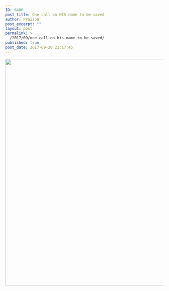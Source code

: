 ```yaml
---
ID: 6400
post_title: One call on HIS name to be saved
author: Praison
post_excerpt: ""
layout: post
permalink: >
  /2017/09/one-call-on-his-name-to-be-saved/
published: true
post_date: 2017-09-20 21:17:45
---
```

<img src="http://ift.tt/2xnNuCh" class="aligncenter size-large" width="720"><br>